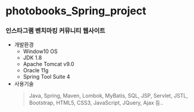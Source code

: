 # photobooks_Spring_project
### 인스타그램 벤치마킹 커뮤니티 웹사이트
* 개발환경
  - Window10 OS
  - JDK 1.8
  - Apache Tomcat v9.0
  - Oracle 11g
  - Spring Tool Suite 4
* 사용기술
  > Java, Spring, Maven, Lombok, MyBatis, SQL, JSP, Servlet, JSTL, 
  > Bootstrap, HTML5, CSS3, JavaScript, JQuery, Ajax 등..
